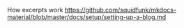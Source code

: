 How excerpts work https://github.com/squidfunk/mkdocs-material/blob/master/docs/setup/setting-up-a-blog.md